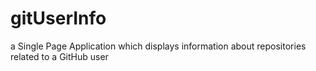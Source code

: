 # gitUserInfo
a Single Page Application which displays information about repositories related to a GitHub user

